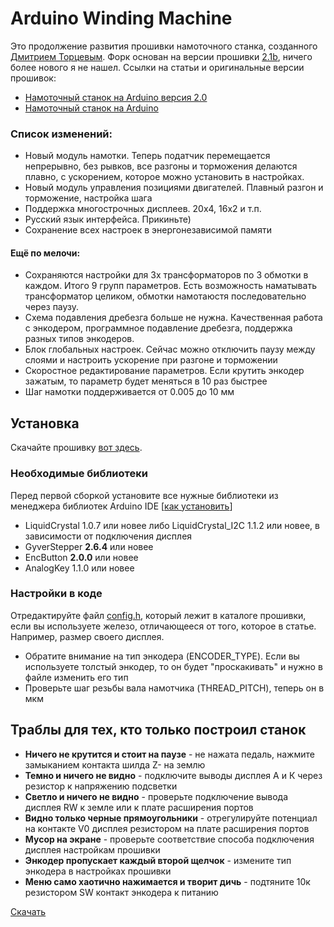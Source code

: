 # Arduino Winding Machine

Это продолжение развития прошивки намоточного станка, созданного [Дмитрием Торцевым](https://vk.com/club192215032). Форк основан на версии прошивки [2.1b](https://github.com/apaex/ArduinoWindingMachine/tree/v2.1b), ничего более нового я не нашел. Ссылки на статьи и оригинальные версии прошивок:

* [Намоточный станок на Arduino версия 2.0](https://cxem.net/arduino/arduino245.php)
* [Намоточный станок на Arduino](https://cxem.net/arduino/arduino235.php)

### Список изменений:

* Новый модуль намотки. Теперь податчик перемещается непрерывно, без рывков, все разгоны и торможения делаются плавно, с ускорением, которое можно установить в настройках.
* Новый модуль управления позициями двигателей. Плавный разгон и торможение, настройка шага
* Поддержка многострочных дисплеев. 20х4, 16х2 и т.п.
* Русский язык интерфейса. Прикиньте)
* Сохранение всех настроек в энергонезависимой памяти

#### Eщё по мелочи:

* Сохраняются настройки для 3х трансформаторов по 3 обмотки в каждом. Итого 9 групп параметров. Есть возможность наматывать трансформатор целиком, обмотки намотаюстя последовательно через паузу.
* Схема подавления дребезга больше не нужна. Качественная работа с энкодером, программное подавление дребезга, поддержка разных типов энкодеров.
* Блок глобальных настроек. Сейчас можно отключить паузу между слоями и настроить ускорение при разгоне и торможении
* Скоростное редактирование параметров. Если крутить энкодер зажатым, то параметр будет меняться в 10 раз быстрее
* Шаг намотки поддерживается от 0.005 до 10 мм

## Установка

Скачайте прошивку [вот здесь](https://github.com/apaex/ArduinoWindingMachine/releases/latest).

### Необходимые библиотеки

Перед первой сборкой установите все нужные библиотеки из менеджера библиотек Arduino IDE [[как установить](https://alexgyver.ru/lessons/library-using/)]

* LiquidCrystal 1.0.7 или новее либо LiquidCrystal_I2C 1.1.2 или новее, в зависимости от подключения дисплея
* GyverStepper **2.6.4** или новее
* EnсButton **2.0.0** или новее
* AnalogKey 1.1.0 или новее

### Настройки в коде

Отредактируйте файл [config.h](https://github.com/apaex/ArduinoWindingMachine/blob/main/Arduino_winding_machine/config.h), который лежит в каталоге прошивки, если вы используете железо, отличающееся от того, которое в статье. Например, размер своего дисплея.

* Обратите внимание на тип энкодера (ENCODER_TYPE). Если вы используете толстый энкодер, то он будет "проскакивать" и нужно в файле изменить его тип 
* Проверьте шаг резьбы вала намотчика (THREAD_PITCH), теперь он в мкм

## Траблы для тех, кто только построил станок

* **Ничего не крутится и стоит на паузе** - не нажата педаль, нажмите замыканием контакта шилда Z- на землю
* **Темно и ничего не видно** - подключите выводы дисплея А и К через резистор к напряжению подсветки
* **Светло и ничего не видно** - проверьте подключение вывода дисплея RW к земле или к плате расширения портов
* **Видно только черные прямоугольники** - отрегулируйте потенциал на контакте V0 дисплея резистором на плате расширения портов
* **Мусор на экране** - проверьте соответствие способа подключения дисплея настройкам прошивки
* **Энкодер пропускает каждый второй щелчок** - измените тип энкодера в настройках прошивки
* **Меню само хаотично нажимается и творит дичь** - подтяните 10к резистором SW контакт энкодера к питанию

[Скачать](https://github.com/apaex/ArduinoWindingMachine/releases/latest)
